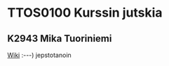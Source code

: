 # TTOS0100 Kurssin jutskia
## K2943 Mika Tuoriniemi
[Wiki](https://github.com/Nakuz0r/TTOS0100/wiki)
:---) jepstotanoin
